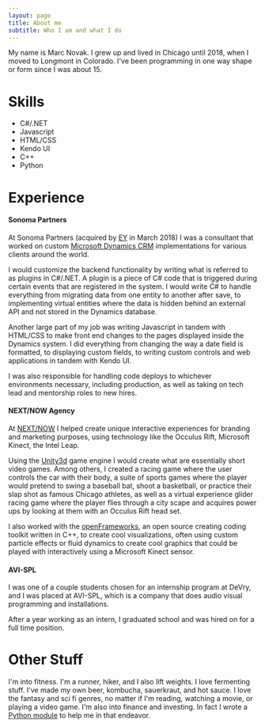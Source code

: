 ```yaml
---
layout: page
title: About me
subtitle: Who I am and what I do
---
```


My name is Marc Novak.  I grew up and lived in Chicago until 2018, when I moved to
Longmont in Colorado.  I've been programming in one way shape or form since I was about 15.

# Skills
- C#/.NET
- Javascript
- HTML/CSS
- Kendo UI
- C++
- Python

# Experience
#### Sonoma Partners
At Sonoma Partners (acquired by [EY](https://www.ey.com) in March 2018) I was a
consultant that worked on custom [Microsoft Dynamics CRM](https://dynamics.microsoft.com/en-us/) implementations for various clients around the world.

I would customize the backend functionality by writing what is referred to as plugins in C#/.NET.  A
plugin is a piece of C# code that is triggered during certain events that are registered in the system.  I would write C# to handle everything from migrating data from one entity to another after save, to implementing
virtual entities where the data is hidden behind an external API and not stored in the Dynamics database.

Another large part of my job was writing Javascript in tandem with HTML/CSS to make front end changes
to the pages displayed inside the Dynamics system.  I did everything from changing the way a date
field is formatted, to displaying custom fields, to writing custom controls and web applications
in tandem with Kendo UI.

I was also responsible for handling code deploys to whichever environments necessary, including
production, as well as taking on tech lead and mentorship roles to new hires.

#### NEXT/NOW Agency
At [NEXT/NOW](https://nextnowagency.com/) I helped create unique interactive experiences for
branding and marketing purposes, using technology like the Occulus Rift, Microsoft Kinect,
the Intel Leap.

Using the [Unity3d](https://unity3d.com/) game engine I would create what are essentially short
video games.  Among others, I created a racing game where the user controls the car with their body, a suite of
sports games where the player would pretend to swing a baseball bat, shoot a basketball, or practice their
slap shot as famous Chicago athletes, as well as a virtual experience glider racing game where
the player flies through a city scape and acquires power ups by looking at them with an Occulus Rift
head set.

I also worked with the [openFrameworks](https://openframeworks.cc/), an open source creating
coding toolkit written in C++, to create cool visualizations, often using custom particle
effects or fluid dynamics to create cool graphics that could be played with interactively using
a Microsoft Kinect sensor.

#### AVI-SPL
I was one of a couple students chosen for an internship program at DeVry, and I was placed at AVI-SPL,
which is a company that does audio visual programming and installations.

After a year working as an intern, I graduated school and was hired on for a full time position.

# Other Stuff
I'm into fitness.  I'm a runner, hiker, and I also lift weights.  I love fermenting stuff.  I've made my
own beer, kombucha, sauerkraut, and hot sauce.  I love the fantasy and sci fi genres, no
matter if I'm reading, watching a movie, or playing a video game.  I'm also into finance and
investing.  In fact I wrote a [Python module](https://github.com/heymoose/intrinsify) to help
me in that endeavor.
